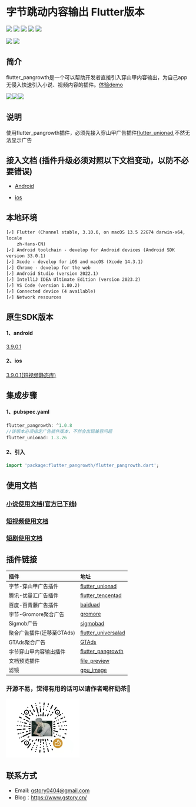 # 字节跳动内容输出 Flutter版本

<p>
<a href="https://pub.flutter-io.cn/packages/flutter_pangrowth"><img src=https://img.shields.io/pub/v/flutter_pangrowth?color=orange></a>
<a href="https://pub.flutter-io.cn/packages/flutter_pangrowth"><img src=https://img.shields.io/pub/likes/flutter_pangrowth></a>
<a href="https://pub.flutter-io.cn/packages/flutter_pangrowth"><img src=https://img.shields.io/pub/points/flutter_pangrowth></a>
<a href="https://github.com/gstory0404/flutter_pangrowth/commits"><img src=https://img.shields.io/github/last-commit/gstory0404/flutter_pangrowth></a>
<a href="https://github.com/gstory0404/flutter_pangrowth"><img src=https://img.shields.io/github/stars/gstory0404/flutter_pangrowth></a>
</p>
<p>
<a href="http://qm.qq.com/cgi-bin/qm/qr?_wv=1027&k=VhD0AZSmzvsD3fu7CeQFkzpBQHMHANb1&authKey=W7JGJ0HKklyhP1jyBvbTF2Dkw0cq4UmhVSx2zXVdIm6n48Xrto%2B7%2B1n9jbkAadyF&noverify=0&group_code=649574038"><img src=https://img.shields.io/badge/flutter%E4%BA%A4%E6%B5%81%E7%BE%A4-649574038-blue></a>
<a href="http://qm.qq.com/cgi-bin/qm/qr?_wv=1027&k=9I9lyXewEsEnx0f00EOF_9hEcFmG5Bmg&authKey=AJfQ8%2FhOLcoJ0p5B16EITjFav1IIs3UAerZSUsWZfa0evuklgxibHti51AYlZgI3&noverify=0&group_code=769626410"><img src=https://img.shields.io/badge/flutter%E4%BA%A4%E6%B5%81%E7%BE%A42-769626410-blue></a>
</p>

## 简介
flutter_pangrowth是一个可以帮助开发者直接引入穿山甲内容输出，为自己app无侵入快速引入小说、视频内容的插件。[体验demo](https://www.pgyer.com/sUQU)

<img src="https://github.com/gstory0404/flutter_pangrowth/blob/master/images/1639014433814834.gif" width="30%"><img src="https://github.com/gstory0404/flutter_pangrowth/blob/branch_video/images/video.gif" width="30%"><img src="https://github.com/gstory0404/flutter_pangrowth/blob/branch_video/images/playlet.gif" width="30%">



## 说明

使用flutter_pangrowth插件，必须先接入穿山甲广告插件[flutter_unionad](https://github.com/gstory0404/flutter_unionad),不然无法显示广告

## 接入文档 (插件升级必须对照以下文档变动，以防不必要错误)

* [Android](https://github.com/gstory0404/flutter_pangrowth/blob/master/Android.md)

* [ios](https://github.com/gstory0404/flutter_pangrowth/blob/master/IOS.md)

## 本地环境
```
[✓] Flutter (Channel stable, 3.10.6, on macOS 13.5 22G74 darwin-x64, locale
    zh-Hans-CN)
[✓] Android toolchain - develop for Android devices (Android SDK version 33.0.1)
[✓] Xcode - develop for iOS and macOS (Xcode 14.3.1)
[✓] Chrome - develop for the web
[✓] Android Studio (version 2022.1)
[✓] IntelliJ IDEA Ultimate Edition (version 2023.2)
[✓] VS Code (version 1.80.2)
[✓] Connected device (4 available)
[✓] Network resources
```

## 原生SDK版本
#### 1、android
[3.9.0.1](https://www.csjplatform.com/union/media/union/download/detail?id=81&docId=61278ade8b4d7d004768125c&osType=)

#### 2、ios
[3.9.0.1(短视频静态库)](https://www.csjplatform.com/union/media/union/download/detail?id=81&docId=614564ca6b639b0042135d6b&osType=)

## 集成步骤
#### 1、pubspec.yaml
```Dart
flutter_pangrowth: ^1.0.8
//该版本必须指定广告插件版本，不然会出现兼容问题
flutter_unionad: 1.3.26
```

#### 2、引入
```Dart
import 'package:flutter_pangrowth/flutter_pangrowth.dart';
```

## 使用文档

### [小说使用文档(官方已下线)](https://github.com/gstory0404/flutter_pangrowth/blob/branch_video/doc/novel.md)
### [短视频使用文档](https://github.com/gstory0404/flutter_pangrowth/blob/branch_video/doc/video.md)
### [短剧使用文档](https://github.com/gstory0404/flutter_pangrowth/blob/branch_video/doc/playlet.md)

## 插件链接

|插件|地址|
|:----|:----|
|字节-穿山甲广告插件|[flutter_unionad](https://github.com/gstory0404/flutter_unionad)|
|腾讯-优量汇广告插件|[flutter_tencentad](https://github.com/gstory0404/flutter_tencentad)|
|百度-百青藤广告插件|[baiduad](https://github.com/gstory0404/baiduad)|
|字节-Gromore聚合广告|[gromore](https://github.com/gstory0404/gromore)|
|Sigmob广告|[sigmobad](https://github.com/gstory0404/sigmobad)|
|聚合广告插件(迁移至GTAds)|[flutter_universalad](https://github.com/gstory0404/flutter_universalad)|
|GTAds聚合广告|[GTAds](https://github.com/gstory0404/GTAds)|
|字节穿山甲内容输出插件|[flutter_pangrowth](https://github.com/gstory0404/flutter_pangrowth)|
|文档预览插件|[file_preview](https://github.com/gstory0404/file_preview)|
|滤镜|[gpu_image](https://github.com/gstory0404/gpu_image)|

### 开源不易，觉得有用的话可以请作者喝杯奶茶🧋
<img src="https://github.com/gstory0404/flutter_pangrowth/blob/master/images/weixin.jpg" width = "200" height = "160" alt="打赏"/>

## 联系方式
* Email: gstory0404@gmail.com
* Blog：https://www.gstory.cn/



